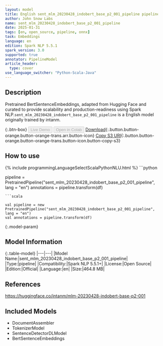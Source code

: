 ```yaml
---
layout: model
title: English sent_mlm_20230428_indobert_base_p2_001_pipeline pipeline BertSentenceEmbeddings from intanm
author: John Snow Labs
name: sent_mlm_20230428_indobert_base_p2_001_pipeline
date: 2025-01-31
tags: [en, open_source, pipeline, onnx]
task: Embeddings
language: en
edition: Spark NLP 5.5.1
spark_version: 3.0
supported: true
annotator: PipelineModel
article_header:
  type: cover
use_language_switcher: "Python-Scala-Java"
---
```


## Description

Pretrained BertSentenceEmbeddings, adapted from Hugging Face and curated to provide scalability and production-readiness using Spark NLP.`sent_mlm_20230428_indobert_base_p2_001_pipeline` is a English model originally trained by intanm.

{:.btn-box}
<button class="button button-orange" disabled>Live Demo</button>
<button class="button button-orange" disabled>Open in Colab</button>
[Download](https://s3.amazonaws.com/auxdata.johnsnowlabs.com/public/models/sent_mlm_20230428_indobert_base_p2_001_pipeline_en_5.5.1_3.0_1738306936365.zip){:.button.button-orange.button-orange-trans.arr.button-icon}
[Copy S3 URI](s3://auxdata.johnsnowlabs.com/public/models/sent_mlm_20230428_indobert_base_p2_001_pipeline_en_5.5.1_3.0_1738306936365.zip){:.button.button-orange.button-orange-trans.button-icon.button-copy-s3}

## How to use



<div class="tabs-box" markdown="1">
{% include programmingLanguageSelectScalaPythonNLU.html %}
```python

pipeline = PretrainedPipeline("sent_mlm_20230428_indobert_base_p2_001_pipeline", lang = "en")
annotations =  pipeline.transform(df)   

```
```scala

val pipeline = new PretrainedPipeline("sent_mlm_20230428_indobert_base_p2_001_pipeline", lang = "en")
val annotations = pipeline.transform(df)

```
</div>

{:.model-param}
## Model Information

{:.table-model}
|---|---|
|Model Name:|sent_mlm_20230428_indobert_base_p2_001_pipeline|
|Type:|pipeline|
|Compatibility:|Spark NLP 5.5.1+|
|License:|Open Source|
|Edition:|Official|
|Language:|en|
|Size:|464.8 MB|

## References

https://huggingface.co/intanm/mlm-20230428-indobert-base-p2-001

## Included Models

- DocumentAssembler
- TokenizerModel
- SentenceDetectorDLModel
- BertSentenceEmbeddings